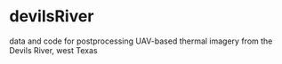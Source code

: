 # devilsRiver
data and code for postprocessing UAV-based thermal imagery from the Devils River, west Texas 
